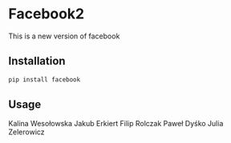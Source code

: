 # Facebook2

This is a new version of facebook

## Installation


```bash
pip install facebook
```

## Usage
Kalina Wesołowska
Jakub Erkiert
Filip Rolczak
Paweł Dyśko
Julia Zelerowicz

